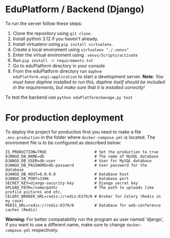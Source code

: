 # EduPlatform / Backend (Django)

To run the server follow these steps:
1. Clone the repository using `git clone`.
2. Install python 3.12 if you haven't already.
3. Install virtualenv using `pip install virtualenv`.
4. Create a local enviroment using `virtualenv "./.venvs"`
5. Enter the virtual enviroment using `.venvs/Scripts/activate`
6. Run `pip install -r requirements.txt`
7. Go to eduPlatform directory in your console
8. From the eduPlatform directory run `daphne eduPlatform.asgi:application` to start a development server.
   **Note**: *You must have daphne installed to run this, daphne itself should be included in the requirements, but make sure that it is installed correctly!*

To test the backend use
`python eduPlatform/manage.py test`

# For production deployment

To deploy the project for production first you need to make a file `.env.production` in the folder where `docker-compose.yml` is located.
The enviroment file is to be configured as described below:
```
IS_PRODUCTION=TRUE                     # Set the production to true
DJANGO_DB_NAME=db                      # The name of MySQL database
DJANGO_DB_USER=db-user                 # User for MySQL database
DJANGO_DB_PASSWORD=db-password         # User password for the database
DJANGO_DB_HOST=0.0.0.0                 # Database host
DJANGO_DB_PORT=3306                    # Database port
SECRET_KEY=django-security-key         # Django secret key
UPLOAD_PATH=/some/path/                # The path to uploads like profile pictures and etc.
CELERY_BROKER_URL=redis://redis:6379/0 # Broker for Celery (Redis in my case)
REDIS_URL=redis://redis:6379/0         # Database for web-conference caches (Redis)
```

**Warning:** For better compatability run the program as user named 'django', if you want to use a different name, make sure to change `docker-compose.yml` respectively.